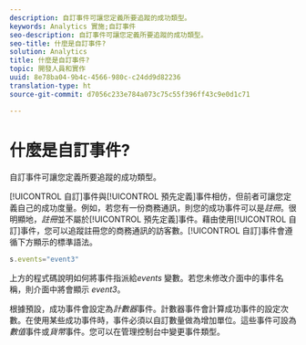 ```yaml
---
description: 自訂事件可讓您定義所要追蹤的成功類型。
keywords: Analytics 實施;自訂事件
seo-description: 自訂事件可讓您定義所要追蹤的成功類型。
seo-title: 什麼是自訂事件?
solution: Analytics
title: 什麼是自訂事件?
topic: 開發人員和實作
uuid: 8e78ba04-9b4c-4566-980c-c24dd9d82236
translation-type: ht
source-git-commit: d7056c233e784a073c75c55f396ff43c9e0d1c71

---
```



# 什麼是自訂事件?

自訂事件可讓您定義所要追蹤的成功類型。

[!UICONTROL 自訂]事件與[!UICONTROL 預先定義]事件相仿，但前者可讓您定義自己的成功度量。例如，若您有一份商務通訊，則您的成功事件可以是&#x200B;_註冊_。很明顯地，_註冊_&#x200B;並不屬於[!UICONTROL 預先定義]事件。藉由使用[!UICONTROL 自訂]事件，您可以追蹤註冊您的商務通訊的訪客數。[!UICONTROL 自訂]事件會遵循下方顯示的標準語法。

```js
s.events="event3"
```

上方的程式碼說明如何將事件指派給&#x200B;_events_ 變數。若您未修改介面中的事件名稱，則介面中將會顯示 _event3_。

根據預設，成功事件會設定為&#x200B;_計數器_&#x200B;事件。計數器事件會計算成功事件的設定次數。在使用某些成功事件時，事件必須以自訂數量做為增加單位。這些事件可設為&#x200B;_數值_&#x200B;事件或&#x200B;_貨幣_&#x200B;事件。您可以在管理控制台中變更事件類型。
